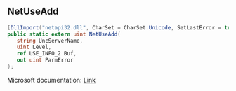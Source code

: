 ## NetUseAdd

```csharp
[DllImport("netapi32.dll", CharSet = CharSet.Unicode, SetLastError = true)]
public static extern uint NetUseAdd(
   string UncServerName,
   uint Level,
   ref USE_INFO_2 Buf,
   out uint ParmError
);
```

Microsoft documentation: [Link](https://docs.microsoft.com/en-us/windows/win32/api/lmuse/nf-lmuse-netuseadd)
